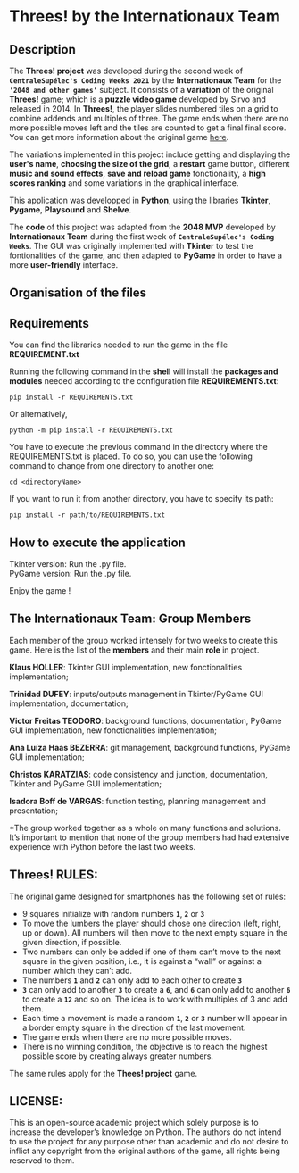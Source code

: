 # Threes! by the Internationaux Team

## Description

The **Threes! project** was developed during the second week of **`CentraleSupélec's Coding Weeks 2021`** by the **Internationaux Team** for the **`'2048 and other games'`** subject. It consists of a **variation** of the original **Threes!** game; which is a **puzzle video game** developed by Sirvo and released in 2014. In **Threes!**, the player slides numbered tiles on a grid to combine addends and multiples of three. The game ends when there are no more possible moves left and the tiles are counted to get a final final score. You can get more information about the original game [here](http://en.wikipedia.org/wiki/Threes).

The variations implemented in this project include getting and displaying the **user's name**, **choosing the size of the grid**, a **restart** game button, different **music and sound effects**, **save and reload game** fonctionality, a **high scores ranking** and some variations in the graphical interface.

This application was developped in **Python**, using the libraries **Tkinter**, **Pygame**, **Playsound** and **Shelve**.

The **code** of this project was adapted from the **2048 MVP** developed by **Internationaux Team** during the first week of **`CentraleSupélec's Coding Weeks`**. The GUI was originally implemented with **Tkinter** to test the fontionalities of the game, and then adapted to **PyGame** in order to have a more **user-friendly** interface.

## Organisation of the files

## Requirements
You can find the libraries needed to run the game in the file **REQUIREMENT.txt**

Running the following command in the **shell** will install the **packages and modules** needed according to the configuration file **REQUIREMENTS.txt**:

`pip install -r REQUIREMENTS.txt`  

Or alternatively,

`python -m pip install -r REQUIREMENTS.txt`

You have to execute the previous command in the directory where the REQUIREMENTS.txt is placed. To do so, you can use the following command to change from one directory to another one:

`cd <directoryName>`

If you want to run it from another directory, you have to specify its path:

`pip install -r path/to/REQUIREMENTS.txt`

## How to execute the application
Tkinter version: Run the .py file.  
PyGame version: Run the .py file.  
  
Enjoy the game !


## The Internationaux Team: Group Members

Each  member of the group worked intensely for two weeks to create this game. Here is the list of the **members** and their main **role** in project. 

**Klaus HOLLER**: Tkinter GUI implementation, new fonctionalities implementation;  
  
**Trinidad DUFEY**: inputs/outputs management in Tkinter/PyGame GUI implementation, documentation;
    
**Victor Freitas TEODORO**: background functions, documentation, PyGame GUI implementation, new fonctionalities implementation;  
  
**Ana Luíza Haas BEZERRA**: git management, background functions, PyGame GUI implementation;  
  
**Christos KARATZIAS**: code consistency and junction, documentation, Tkinter and PyGame GUI implementation; 
   
**Isadora Boff de VARGAS**: function testing, planning management and presentation;  

*The group worked together as a whole on many functions and solutions. It’s important to mention that none of the group members had had extensive experience with Python before the last two weeks.

## Threes! RULES:
The original game designed for smartphones has the following set of rules:
-	9 squares initialize with random numbers **`1`**, **`2`** or **`3`**
-	To move the lumbers the player should chose one direction (left, right, up or down). All numbers will then move to the next empty square in the given direction, if possible.
-	Two numbers can only be added if one of them can’t move to the next square in the given position, i.e., it is against a “wall” or against a number which they can’t add.
-	The numbers **`1`** and **`2`** can only add to each other to create **`3`**
-	**`3`** can only add to another **`3`** to create a **`6`**, and **`6`** can only add to another **`6`** to create a **`12`** and so on. The idea is to work with multiples of 3 and add them.
-	Each time a movement is made a random **`1`**, **`2`** or **`3`** number will appear in a border empty square in the direction of the last movement.
-	The game ends when there are no more possible moves.
-	There is no winning condition, the objective is to reach the highest possible score by creating always greater numbers.  

The same rules apply for the **Thees! project** game.

## LICENSE: 
This is an open-source academic project which solely purpose is to increase the developer’s knowledge on Python. The authors do not intend to use the project for any purpose other than academic and do not desire to inflict any copyright from the original authors of the game, all rights being reserved to them.
